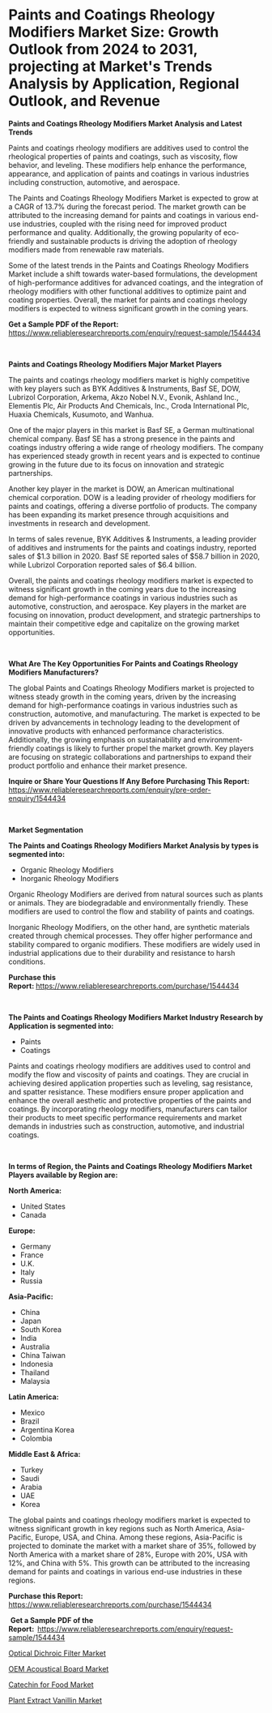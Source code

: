 <p><h1>Paints and Coatings Rheology Modifiers Market Size: Growth Outlook from 2024 to 2031, projecting at Market's Trends Analysis by Application, Regional Outlook, and Revenue</h1></p><p><strong>Paints and Coatings Rheology Modifiers Market Analysis and Latest Trends</strong></p>
<p><p>Paints and coatings rheology modifiers are additives used to control the rheological properties of paints and coatings, such as viscosity, flow behavior, and leveling. These modifiers help enhance the performance, appearance, and application of paints and coatings in various industries including construction, automotive, and aerospace.</p><p>The Paints and Coatings Rheology Modifiers Market is expected to grow at a CAGR of 13.7% during the forecast period. The market growth can be attributed to the increasing demand for paints and coatings in various end-use industries, coupled with the rising need for improved product performance and quality. Additionally, the growing popularity of eco-friendly and sustainable products is driving the adoption of rheology modifiers made from renewable raw materials.</p><p>Some of the latest trends in the Paints and Coatings Rheology Modifiers Market include a shift towards water-based formulations, the development of high-performance additives for advanced coatings, and the integration of rheology modifiers with other functional additives to optimize paint and coating properties. Overall, the market for paints and coatings rheology modifiers is expected to witness significant growth in the coming years.</p></p>
<p><strong>Get a Sample PDF of the Report:&nbsp;</strong> <a href="https://www.reliableresearchreports.com/enquiry/request-sample/1544434">https://www.reliableresearchreports.com/enquiry/request-sample/1544434</a></p>
<p>&nbsp;</p>
<p><strong>Paints and Coatings Rheology Modifiers Major Market Players</strong></p>
<p><p>The paints and coatings rheology modifiers market is highly competitive with key players such as BYK Additives & Instruments, Basf SE, DOW, Lubrizol Corporation, Arkema, Akzo Nobel N.V., Evonik, Ashland Inc., Elementis Plc, Air Products And Chemicals, Inc., Croda International Plc, Huaxia Chemicals, Kusumoto, and Wanhua.</p><p>One of the major players in this market is Basf SE, a German multinational chemical company. Basf SE has a strong presence in the paints and coatings industry offering a wide range of rheology modifiers. The company has experienced steady growth in recent years and is expected to continue growing in the future due to its focus on innovation and strategic partnerships.</p><p>Another key player in the market is DOW, an American multinational chemical corporation. DOW is a leading provider of rheology modifiers for paints and coatings, offering a diverse portfolio of products. The company has been expanding its market presence through acquisitions and investments in research and development.</p><p>In terms of sales revenue, BYK Additives & Instruments, a leading provider of additives and instruments for the paints and coatings industry, reported sales of $1.3 billion in 2020. Basf SE reported sales of $58.7 billion in 2020, while Lubrizol Corporation reported sales of $6.4 billion.</p><p>Overall, the paints and coatings rheology modifiers market is expected to witness significant growth in the coming years due to the increasing demand for high-performance coatings in various industries such as automotive, construction, and aerospace. Key players in the market are focusing on innovation, product development, and strategic partnerships to maintain their competitive edge and capitalize on the growing market opportunities.</p></p>
<p>&nbsp;</p>
<p><strong>What Are The Key Opportunities For Paints and Coatings Rheology Modifiers Manufacturers?</strong></p>
<p><p>The global Paints and Coatings Rheology Modifiers market is projected to witness steady growth in the coming years, driven by the increasing demand for high-performance coatings in various industries such as construction, automotive, and manufacturing. The market is expected to be driven by advancements in technology leading to the development of innovative products with enhanced performance characteristics. Additionally, the growing emphasis on sustainability and environment-friendly coatings is likely to further propel the market growth. Key players are focusing on strategic collaborations and partnerships to expand their product portfolio and enhance their market presence.</p></p>
<p><strong>Inquire or Share Your Questions If Any Before Purchasing This Report:</strong> <a href="https://www.reliableresearchreports.com/enquiry/pre-order-enquiry/1544434">https://www.reliableresearchreports.com/enquiry/pre-order-enquiry/1544434</a></p>
<p>&nbsp;</p>
<p><strong>Market Segmentation</strong></p>
<p><strong>The Paints and Coatings Rheology Modifiers Market Analysis by types is segmented into:</strong></p>
<p><ul><li>Organic Rheology Modifiers</li><li>Inorganic Rheology Modifiers</li></ul></p>
<p><p>Organic Rheology Modifiers are derived from natural sources such as plants or animals. They are biodegradable and environmentally friendly. These modifiers are used to control the flow and stability of paints and coatings.</p><p>Inorganic Rheology Modifiers, on the other hand, are synthetic materials created through chemical processes. They offer higher performance and stability compared to organic modifiers. These modifiers are widely used in industrial applications due to their durability and resistance to harsh conditions.</p></p>
<p><strong>Purchase this Report:&nbsp;</strong><a href="https://www.reliableresearchreports.com/purchase/1544434">https://www.reliableresearchreports.com/purchase/1544434</a></p>
<p>&nbsp;</p>
<p><strong>The Paints and Coatings Rheology Modifiers Market Industry Research by Application is segmented into:</strong></p>
<p><ul><li>Paints</li><li>Coatings</li></ul></p>
<p><p>Paints and coatings rheology modifiers are additives used to control and modify the flow and viscosity of paints and coatings. They are crucial in achieving desired application properties such as leveling, sag resistance, and spatter resistance. These modifiers ensure proper application and enhance the overall aesthetic and protective properties of the paints and coatings. By incorporating rheology modifiers, manufacturers can tailor their products to meet specific performance requirements and market demands in industries such as construction, automotive, and industrial coatings.</p></p>
<p>&nbsp;</p>
<p><strong>In terms of Region, the Paints and Coatings Rheology Modifiers Market Players available by Region are:</strong></p>
<p>
    <p> <strong> North America: </strong>
        <ul>
            <li>United States</li>
            <li>Canada</li>
        </ul>
        </p> 
    <p> <strong> Europe: </strong>
        <ul>
            <li>Germany</li>
            <li>France</li>
            <li>U.K.</li>
            <li>Italy</li>
            <li>Russia</li>
        </ul>
        </p> 
    <p> <strong> Asia-Pacific: </strong>
        <ul>
            <li>China</li>
            <li>Japan</li>
            <li>South Korea</li>
            <li>India</li>
            <li>Australia</li>
            <li>China Taiwan</li>
            <li>Indonesia</li>
            <li>Thailand</li>
            <li>Malaysia</li>
        </ul>
        </p> 
    <p> <strong> Latin America: </strong>
        <ul>
            <li>Mexico</li>
            <li>Brazil</li>
            <li>Argentina Korea</li>
            <li>Colombia</li>
        </ul>
        </p> 
    <p> <strong> Middle East & Africa: </strong>
        <ul>
            <li>Turkey</li>
            <li>Saudi</li>
            <li>Arabia</li>
            <li>UAE</li>
            <li>Korea</li>
        </ul>
    </p>
    </p>
<p><p>The global paints and coatings rheology modifiers market is expected to witness significant growth in key regions such as North America, Asia-Pacific, Europe, USA, and China. Among these regions, Asia-Pacific is projected to dominate the market with a market share of 35%, followed by North America with a market share of 28%, Europe with 20%, USA with 12%, and China with 5%. This growth can be attributed to the increasing demand for paints and coatings in various end-use industries in these regions.</p></p>
<p><strong>Purchase this Report: </strong><a href="https://www.reliableresearchreports.com/purchase/1544434">https://www.reliableresearchreports.com/purchase/1544434</a></p>
<p>&nbsp;<strong>Get a Sample PDF of the Report:&nbsp;&nbsp;</strong><a href="https://www.reliableresearchreports.com/enquiry/request-sample/1544434">https://www.reliableresearchreports.com/enquiry/request-sample/1544434</a></p>
<p><strong></strong></p>
<p><p><a href="https://issuu.com/reportprime-2/docs/optical-dichroic-filter-market-size-2030.pptx">Optical Dichroic Filter Market</a></p><p><a href="https://issuu.com/reportprime-2/docs/oem-acoustical-board-market-size-2030.pptx">OEM Acoustical Board Market</a></p><p><a href="https://github.com/changoleonlaverguenzanoexiste/Market-Research-Report-List-2/blob/main/catechin-for-food-market.md">Catechin for Food Market</a></p><p><a href="https://github.com/dimitrishawkinswaynenp91rgz/Market-Research-Report-List-1/blob/main/plant-extract-vanillin-market.md">Plant Extract Vanillin Market</a></p></p>